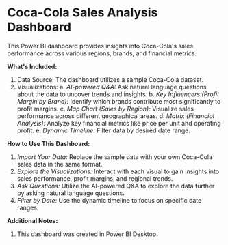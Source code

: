 # Coca-Cola Sales Analysis Dashboard
This Power BI dashboard provides insights into Coca-Cola's sales performance across various regions, brands, and financial metrics.

**What's Included:**
1. Data Source: The dashboard utilizes a sample Coca-Cola dataset.
2. Visualizations:
    a. _AI-powered Q&A:_ Ask natural language questions about the data to uncover trends and insights.
    b. _Key Influencers (Profit Margin by Brand):_ Identify which brands contribute most significantly to profit margins.
    c. _Map Chart (Sales by Region):_ Visualize sales performance across different geographical areas.
    d. _Matrix (Financial Analysis):_ Analyze key financial metrics like price per unit and operating profit.
    e. _Dynamic Timeline:_ Filter data by desired date range.
   
**How to Use This Dashboard:**
1. _Import Your Data:_ Replace the sample data with your own Coca-Cola sales data in the same format.
2. _Explore the Visualizations:_ Interact with each visual to gain insights into sales performance, profit margins, and regional trends.
3. _Ask Questions:_ Utilize the AI-powered Q&A to explore the data further by asking natural language questions.
4. _Filter by Date:_ Use the dynamic timeline to focus on specific date ranges.

**Additional Notes:**
1. This dashboard was created in Power BI Desktop.
